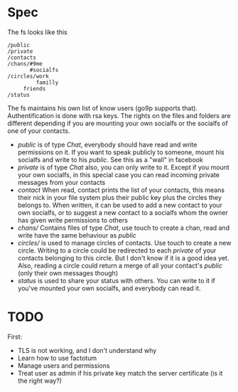 Spec
====

The fs looks like this

    /public
    /private
    /contacts
    /chans/#9me
           #socialfs
    /circles/work
             familly
  	     friends
    /status 

The fs maintains his own list of know users (go9p supports that).
Authentification is done with rsa keys.
The rights on the files and folders are different depending if you are mounting your own socialfs or the socialfs of one of your contacts.

 * _public_ is of type _Chat_, everybody should have read and write permissions on it. If you want to speak publicly to someone, mount his socialfs and write to his _public_. See this as a "wall" in facebook
 * _private_ is of type _Chat_ also, you can only write to it. Except if you mount your own socialfs, in this special case you can read incoming private messages from your contacts
 * _contact_ When read, contact prints the list of your contacts, this means their nick in your file system plus their public key plus the circles they belongs to. When written, it can be used to add a new contact to your own socialfs, or to suggest a new contact to a socialfs whom the owner has given write permissions to others
 * _chans/_ Contains files of type _Chat_, use touch to create a chan, read and write have the same behaviour as _public_
 * _circles/_ is used to manage circles of contacts. Use touch to create a new circle. Writing to a circle could be redirected to each _private_ of your contacts belonging to this circle. But I don't know if it is a good idea yet. Also, reading a circle could return a merge of all your contact's _public_ (only their own messages though)
 * _status_ is used to share your status with others. You can write to it if you've mounted your own socialfs, and everybody can read it.

 TODO
 ====

First:

  * TLS is not working, and I don't understand why
  * Learn how to use factotum
  * Manage users and permissions
  * Treat user as admin if his private key match the server certificate (is it the right way?)

